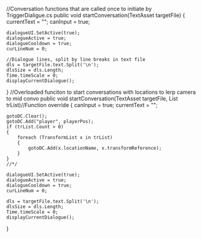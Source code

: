 //Conversation functions that are called once to initiate by TriggerDialigue.cs
public void startConversation(TextAsset targetFile)
{
    currentText = "";
    canInput = true;

    dialogueUI.SetActive(true);
    dialogueActive = true;
    dialogueCooldown = true;
    curLineNum = 0;

    //Dialogue lines, split by line breaks in text file
    dls = targetFile.text.Split('\n');
    dlsSize = dls.Length;
    Time.timeScale = 0;
    displayCurrentDialogue();
}
//Overloaded funciton to start conversations with locations to lerp camera to mid convo
public void startConversation(TextAsset targetFile, List<TransformList> trList)//Function override
{
    canInput = true;
    currentText = "";

    gotoDC.Clear();
    gotoDC.Add("player", playerPos);
    if (trList.Count > 0)
    {
        foreach (TransformList x in trList)
        {
            gotoDC.Add(x.locationName, x.transformReference);
        }
    }
    //*/

    dialogueUI.SetActive(true);
    dialogueActive = true;
    dialogueCooldown = true;
    curLineNum = 0;

    dls = targetFile.text.Split('\n');
    dlsSize = dls.Length;
    Time.timeScale = 0;
    displayCurrentDialogue();
}